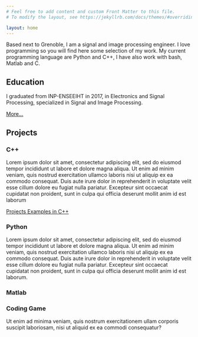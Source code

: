 ```yaml
---
# Feel free to add content and custom Front Matter to this file.
# To modify the layout, see https://jekyllrb.com/docs/themes/#overriding-theme-defaults

layout: home
---
```


Based next to Grenoble, I am a signal and image processing engineer. I love programming so you will find here some selection of my work. My current programming language are Python and C++, I have also work with bash, Matlab and C. 



## Education 

I graduated from INP-ENSEEIHT in 2017, in Electronics and Signal Processing, specialized in Signal and Image Processing. 

[More...](./Education.md)


## Projects



###  C++ 

Lorem ipsum dolor sit amet, consectetur adipiscing elit, sed do eiusmod tempor incididunt ut labore et dolore magna aliqua. Ut enim ad minim veniam, quis nostrud exercitation ullamco laboris nisi ut aliquip ex ea commodo consequat. Duis aute irure dolor in reprehenderit in voluptate velit esse cillum dolore eu fugiat nulla pariatur. Excepteur sint occaecat cupidatat non proident, sunt in culpa qui officia deserunt mollit anim id est laborum

[Projects Examples in C++](./portefolio.md)



### Python 

Lorem ipsum dolor sit amet, consectetur adipiscing elit, sed do eiusmod tempor incididunt ut labore et dolore magna aliqua. Ut enim ad minim veniam, quis nostrud exercitation ullamco laboris nisi ut aliquip ex ea commodo consequat. Duis aute irure dolor in reprehenderit in voluptate velit esse cillum dolore eu fugiat nulla pariatur. Excepteur sint occaecat cupidatat non proident, sunt in culpa qui officia deserunt mollit anim id est laborum.

### Matlab  

### Coding Game 

Ut enim ad minima veniam, quis nostrum exercitationem ullam corporis suscipit laboriosam, nisi ut aliquid ex ea commodi consequatur?